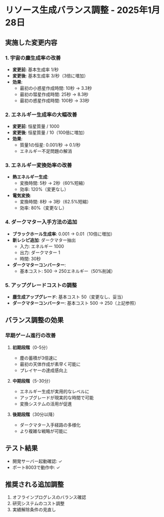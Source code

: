 # リソース生成バランス調整 - 2025年1月28日

## 実施した変更内容

### 1. 宇宙の塵生成率の改善
- **変更前**: 基本生成率 1/秒
- **変更後**: 基本生成率 3/秒（3倍に増加）
- **効果**: 
  - 最初の小惑星作成時間: 10秒 → 3.3秒
  - 最初の彗星作成時間: 25秒 → 8.3秒
  - 最初の惑星作成時間: 100秒 → 33秒

### 2. エネルギー生成率の大幅改善
- **変更前**: 恒星質量 / 1000
- **変更後**: 恒星質量 / 10（100倍に増加）
- **効果**: 
  - 質量1の恒星: 0.001/秒 → 0.1/秒
  - エネルギー不足問題の解消

### 3. エネルギー変換効率の改善
- **熱エネルギー生成**: 
  - 変換時間: 5秒 → 2秒（60%短縮）
  - 効率: 120%（変更なし）
- **電気変換**: 
  - 変換時間: 8秒 → 3秒（62.5%短縮）
  - 効率: 80%（変更なし）

### 4. ダークマター入手方法の追加
- **ブラックホール生成率**: 0.001 → 0.01（10倍に増加）
- **新レシピ追加**: ダークマター抽出
  - 入力: エネルギー 1000
  - 出力: ダークマター 1
  - 時間: 30秒
- **ダークマターコンバーター**: 
  - 基本コスト: 500 → 250エネルギー（50%削減）

### 5. アップグレードコストの調整
- **塵生成アップグレード**: 基本コスト 50（変更なし、妥当）
- **ダークマターコンバーター**: 基本コスト 500 → 250（上記参照）

## バランス調整の効果

### 早期ゲーム進行の改善
1. **初期段階**（0-5分）
   - 塵の蓄積が3倍速に
   - 最初の天体作成が素早く可能に
   - プレイヤーの達成感向上

2. **中期段階**（5-30分）
   - エネルギー生成が実用的なレベルに
   - アップグレードが現実的な時間で可能
   - 変換システムの活用が促進

3. **後期段階**（30分以降）
   - ダークマター入手経路の多様化
   - より複雑な戦略が可能に

## テスト結果
- 開発サーバー起動確認: ✓
- ポート8003で動作中: ✓

## 推奨される追加調整
1. オフラインプログレスのバランス確認
2. 研究システムのコスト調整
3. 実績解除条件の見直し